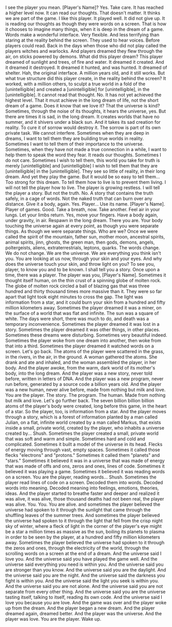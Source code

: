 I see the player you mean.
[Player's Name]?
Yes. Take care. It has reached a higher level now. It can read our thoughts.
That doesn't matter. It thinks we are part of the game.
I like this player. It played well. It did not give up.
It is reading our thoughts as though they were words on a screen.
That is how it chooses to imagine many things, when it is deep in the dream of a game.
Words make a wonderful interface. Very flexible. And less terrifying than staring at the reality behind the screen.
They used to hear voices. Before players could read. Back in the days when those who did not play called the players witches and warlocks. And players dreamed they flew through the air, on sticks powered by demons.
What did this player dream?
This player dreamed of sunlight and trees, of fire and water. It dreamed it created. And it dreamed it destroyed. It dreamed it hunted, and was hunted. It dreamed of shelter.
Hah, the original interface. A million years old, and it still works. But what true structure did this player create, in the reality behind the screen?
It worked, with a million others, to sculpt a true world in a fold of the [unintelligible] and created a [unintelligible] for [unintelligible], in the [unintelligible].
It cannot read that thought.
No. It has not yet achieved the highest level. That it must achieve in the long dream of life, not the short dream of a game.
Does it know that we love it? That the universe is kind?
Sometimes, through the noise of its thoughts, it hears the universe, yes.
But there are times it is sad, in the long dream. It creates worlds that have no summer, and it shivers under a black sun. And it takes its sad creation for reality.
To cure it of sorrow would destroy it. The sorrow is part of its own private task. We cannot interfere.
Sometimes when they are deep in dreams, I want to tell them they are building true worlds in reality. Sometimes I want to tell them of their importance to the universe. Sometimes, when they have not made a true connection in a while, I want to help them to speak the word they fear.
It reads our thoughts.
Sometimes I do not care. Sometimes I wish to tell them, this world you take for truth is merely [unintelligible] and [unintelligible] I wish to tell them that they are [unintelligible] in the [unintelligible]. They see so little of reality, in their long dream.
And yet they play the game.
But it would be so easy to tell them...
Too strong for this dream. To tell them how to live is to prevent them living.
I will not tell the player how to live.
The player is growing restless.
I will tell the player a story.
But not the truth.
No. A story that contains the truth safely, in a cage of words. Not the naked truth that can burn over any distance.
Give it a body, again.
Yes. Player...
Use its name.
[Player's Name]. Player of games.
Good.
Take a breath, now. Take another. Feel air in your lungs. Let your limbs return. Yes, move your fingers. Have a body again, under gravity, in air. Respawn in the long dream. There you are. Your body touching the universe again at every point, as though you were separate things. As though we were separate things.
Who are we?
Once we were called the spirit of the mountain, father sun, mother moon, ancestral spirits, animal spirits, jinn, ghosts, the green man, then gods, demons, angels, poltergeists, aliens, extraterrestrials, leptons, quarks. The words change. We do not change.
We are the universe. We are everything you think isn't you. You are looking at us now, through your skin and your eyes. And why does the universe touch your skin, and throw light on you? To see you, player, to know you and to be known. I shall tell you a story.
Once upon a time, there was a player.
The player was you, [Player's Name].
Sometimes it thought itself human, on the thin crust of a spinning globe of molten rock. The globe of molten rock circled a ball of blazing gas that was three hundred and thirty thousand times more massive than it. They were so far apart that light took eight minutes to cross the gap.
The light was information from a star, and it could burn your skin from a hundred and fifty million kilometers away.
Sometimes the player dreamed it was a miner, on the surface of a world that was flat and infinite. The sun was a square of white. The days were short, there was much to do, and death was a temporary inconvenience.
Sometimes the player dreamed it was lost in a story.
Sometimes the player dreamed it was other things, in other places. Sometimes these dreams were disturbing. Sometimes very beautiful indeed. Sometimes the player woke from one dream into another, then woke from that into a third.
Sometimes the player dreamed it watched words on a screen.
Let's go back.
The atoms of the player were scattered in the grass, in the rivers, in the air, in the ground. A woman gathered the atoms. She drank and ate and inhaled, and the woman assembled the player, in her body. And the player awoke, from the warm, dark world of its mother's body, into the long dream.
And the player was a new story, never told before, written in letters of DNA. And the player was a new program, never run before, generated by a source code a billion years old. And the player was a new human, never alive before, made from nothing but milk and love.
You are the player. The story. The program. The human. Made from nothing but milk and love.
Let's go further back.
The seven billion billion billion atoms of the player's body were created, long before this game, in the heart of a star. So the player, too, is information from a star.
And the player moves through a story, which is a forest of information planted by a man called Julian, on a flat, infinite world created by a man called Markus, that exists inside a small, private world, created by the player, who inhabits a universe created by...
Shush.
Sometimes the player created a small, private world that was soft and warm and simple. Sometimes hard and cold and complicated. Sometimes it built a model of the universe in its head. Flecks of energy moving through vast, empty spaces. Sometimes it called those flecks "electrons" and "protons."
Sometimes it called them "planets" and "stars."
Sometimes it believed it was in a universe that was made of energy that was made of offs and ons, zeros and ones, lines of code.
Sometimes it believed it was playing a game.
Sometimes it believed it was reading words on a screen.
You are the player, reading words...
Shush.
Sometimes the player read lines of code on a screen. Decoded them into words. Decoded words into meaning. Decoded meaning into feelings, emotions, theories, ideas. And the player started to breathe faster and deeper and realized it was alive, it was alive, those thousand deaths had not been real, the player was alive.
You. You. You are alive.
and sometimes the player believed the universe had spoken to it through the sunlight that came through the shuffling leaves of the summer trees.
And sometimes the player believed the universe had spoken to it through the light that fell from the crisp night sky of winter, where a fleck of light in the corner of the player's eye might be a star a million times as massive as the sun, boiling its planets to plasma in order to be seen by the player, at a hundred and fifty million kilometers away.
Sometimes the player believed the universe had spoken to it through the zeros and ones, through the electricity of the world, through the scrolling words on a screen at the end of a dream.
And the universe said I love you.
And the universe said you have played the game well.
And the universe said everything you need is within you.
And the universe said you are stronger than you know.
And the universe said you are the daylight.
And the universe said you are the night.
And the universe said the darkness you fight is within you.
And the universe said the light you seek is within you.
And the universe said you are not alone.
And the universe said you are not separate from every other thing.
And the universe said you are the universe tasting itself, talking to itself, reading its own code.
And the universe said I love you because you are love.
And the game was over and the player woke up from the dream.
And the player began a new dream.
And the player dreamed again, dreamed better.
And the player was the universe. And the player was love.
You are the player.
Wake up.
